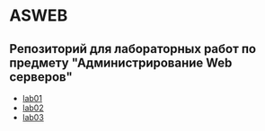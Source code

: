 # ASWEB

## Репозиторий для лабораторных работ по предмету "Администрирование Web серверов"

- [lab01](./asweb01/)
- [lab02](./asweb02/)
- [lab03](./asweb02/lab03.solution.md)
